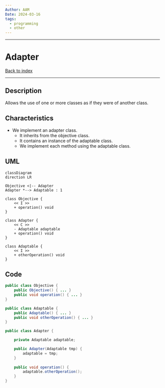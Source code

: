 ```yaml
---
Author: AAM
Date: 2024-03-16
tags:
  - programming
  - other
---
```

---
# Adapter

[Back to index](../PATTERNS.md)

---
## Description

Allows the use of one or more classes as if they were of another class.

## Characteristics

- We implement an adapter class.
	- It inherits from the objective class.
	- It contains an instance of the adaptable class.
	- We implement each method using the adaptable class.

## UML

```mermaid
classDiagram
direction LR

Objective <|-- Adapter
Adapter *--> Adaptable : 1

class Objective {
	<< I >>
	+ operation() void
}

class Adapter {
	<< C >>
	- Adaptable adaptable
	+ operation() void
}

class Adaptable {
	<< I >>
	+ otherOperation() void
}
```
## Code

```java
public class Objective { 
	public Objective() { ... }
	public void operation() { ... }
}

public class Adaptable { 
	public Adaptable() { ... }
	public void otherOperation() { ... }
}

public class Adapter {

	private Adaptable adaptable;

	public Adapter(Adaptable tmp) {
		adaptable = tmp;
	}
	
	public void operation() {
		adaptable.otherOperation();
	}
}
```